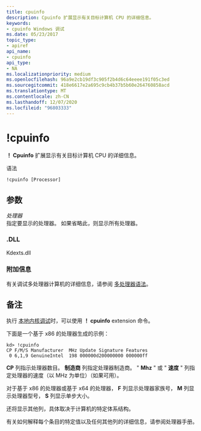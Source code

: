 ```yaml
---
title: cpuinfo
description: Cpuinfo 扩展显示有关目标计算机 CPU 的详细信息。
keywords:
- cpuinfo Windows 调试
ms.date: 05/23/2017
topic_type:
- apiref
api_name:
- cpuinfo
api_type:
- NA
ms.localizationpriority: medium
ms.openlocfilehash: 96a9e2cb19df3c905f2b4d6c64eeee191f05c3ed
ms.sourcegitcommit: 418e6617e2a695c9cb4b37b5b60e264760858acd
ms.translationtype: MT
ms.contentlocale: zh-CN
ms.lasthandoff: 12/07/2020
ms.locfileid: "96803333"
---
```

# <a name="cpuinfo"></a>!cpuinfo


**！ Cpuinfo** 扩展显示有关目标计算机 CPU 的详细信息。

语法

```dbgsyntax
!cpuinfo [Processor] 
```

## <a name="span-idddk__cpuinfo_dbgspanspan-idddk__cpuinfo_dbgspanparameters"></a><span id="ddk__cpuinfo_dbg"></span><span id="DDK__CPUINFO_DBG"></span>参数


<span id="_______Processor______"></span><span id="_______processor______"></span><span id="_______PROCESSOR______"></span>*处理器*   
指定要显示的处理器。 如果省略此，则显示所有处理器。

### <a name="span-iddllspanspan-iddllspandll"></a><span id="DLL"></span><span id="dll"></span>.DLL

Kdexts.dll

### <a name="span-idadditional_informationspanspan-idadditional_informationspanspan-idadditional_informationspanadditional-information"></a><span id="Additional_Information"></span><span id="additional_information"></span><span id="ADDITIONAL_INFORMATION"></span>附加信息

有关调试多处理器计算机的详细信息，请参阅 [多处理器语法](multiprocessor-syntax.md)。

<a name="remarks"></a>备注
-------

执行 [本地内核调试](performing-local-kernel-debugging.md)时，可以使用 **！ cpuinfo** extension 命令。

下面是一个基于 x86 的处理器生成的示例：

```dbgcmd
kd> !cpuinfo
CP F/M/S Manufacturer  MHz Update Signature Features 
 0 6,1,9 GenuineIntel  198 000000d200000000 000000ff 
```

**CP** 列指示处理器数目。 **制造商** 列指定处理器制造商。 " **Mhz** " 或 " **速度** " 列指定处理器的速度（以 MHz 为单位）（如果可用）。

对于基于 x86 的处理器或基于 x64 的处理器， **F** 列显示处理器家族号， **M** 列显示处理器型号， **S** 列显示单步大小。

还将显示其他列，具体取决于计算机的特定体系结构。

有关如何解释每个条目的特定值以及任何其他列的详细信息，请参阅处理器手册。

 

 





